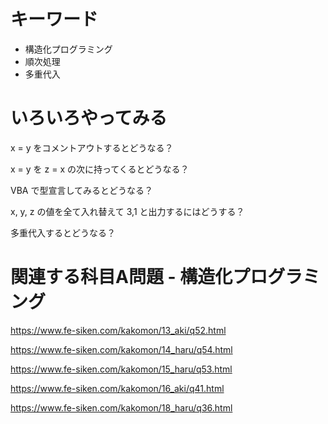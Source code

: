 # キーワード
+ 構造化プログラミング
+ 順次処理
+ 多重代入

# いろいろやってみる
x = y をコメントアウトするとどうなる？

x = y を z = x の次に持ってくるとどうなる？

VBA で型宣言してみるとどうなる？

x, y, z の値を全て入れ替えて 3,1 と出力するにはどうする？

多重代入するとどうなる？

# 関連する科目A問題 - 構造化プログラミング
https://www.fe-siken.com/kakomon/13_aki/q52.html

https://www.fe-siken.com/kakomon/14_haru/q54.html

https://www.fe-siken.com/kakomon/15_haru/q53.html

https://www.fe-siken.com/kakomon/16_aki/q41.html

https://www.fe-siken.com/kakomon/18_haru/q36.html
